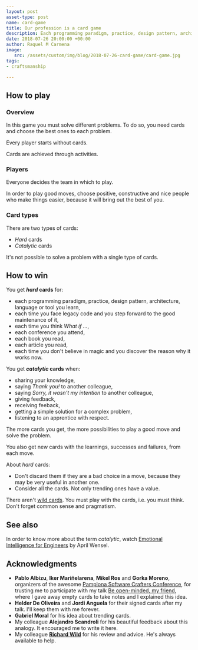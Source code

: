 ```yaml
---
layout: post
asset-type: post
name: card-game
title: Our profession is a card game
description: Each programming paradigm, practice, design pattern, architecture, language, tool, ... is a card. 
date: 2018-07-26 20:00:00 +00:00
author: Raquel M Carmena
image:
   src: /assets/custom/img/blog/2018-07-26-card-game/card-game.jpg
tags:
- craftsmanship

---
```


## How to play

### Overview

In this game you must solve different problems. To do so, you need cards and choose the best ones to each problem.

Every player starts without cards.

Cards are achieved through activities.

### Players

Everyone decides the team in which to play.

In order to play good moves, choose positive, constructive and nice people who make things easier, because it will bring out the best of you.

### Card types

There are two types of cards:

* _Hard_ cards
* _Catalytic_ cards

It's not possible to solve a problem with a single type of cards.

## How to win

You get **_hard_ cards** for:

* each programming paradigm, practice, design pattern, architecture, language or tool you learn,
* each time you face legacy code and you step forward to the good maintenance of it,
* each time you think _What if ..._,
* each conference you attend,
* each book you read,
* each article you read,
* each time you don't believe in magic and you discover the reason why it works now.

You get **_catalytic_ cards** when:

* sharing your knowledge,
* saying _Thank you!_ to another colleague,
* saying _Sorry, it wasn't my intention_ to another colleague,
* giving feedback,
* receiving feeback,
* getting a simple solution for a complex problem,
* listening to an apprentice with respect.

The more cards you get, the more possibilities to play a good move and solve the problem.

You also get new cards with the learnings, successes and failures, from each move.

About _hard_ cards:

* Don't discard them if they are a bad choice in a move, because they may be very useful in another one. 
* Consider all the cards. Not only trending ones have a value.

There aren't <a href="http://wiki.c2.com/?NoSilverBullet" target="_blank">wild cards</a>. You must play with the cards, i.e. you must think. Don't forget common sense and pragmatism.

## See also

In order to know more about the term _catalytic_, watch <a href="https://www.youtube.com/watch?v=SJnVhkEx8Cs" target="_blank">Emotional Intelligence for Engineers</a> by April Wensel.

## Acknowledgments

* **Pablo Albizu**, **Iker Mariñelarena**, **Mikel Ros** and **Gorka Moreno**, organizers of the awesome <a href="http://pamplonaswcraft.com" target="_blank">Pamplona Software Crafters Conference</a>, for trusting me to participate with my talk <a href="/videos/2018-07-05-be-open-minded-my-friend">Be open-minded, my friend</a>, where I gave away empty cards to take notes and I explained this idea. 
* **Helder De Oliveira** and **Jordi Anguela** for their signed cards after my talk. I'll keep them with me forever.
* **Gabriel Moral** for his idea about trending cards.
* My colleague **Alejandro Scandroli** for his beautiful feedback about this analogy. It encouraged me to write it here.
* My colleague <a href="/publications/author/richard-wild/">**Richard Wild**</a> for his review and advice. He's always available to help.
